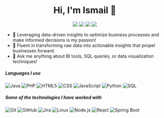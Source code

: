 <h1 align="center">Hi, I'm Ismail 👋</h1>
<p align="center">
    <a href="mailto:ismail.abkader@gmail.com"><img src="https://img.shields.io/badge/Gmail-D14836?style=flat&logo=gmail&logoColor=white"/></a>
    <a href="https://www.facebook.com/ismail.benabdelkader"><img src="https://img.shields.io/badge/Facebook-%230077B5?style=flat&logo=facebook&logoColor=white"/></a>
    <a href="https://www.linkedin.com/in/ismail-ben-abdelkader"><img src="https://img.shields.io/badge/linkedin-%230177B5?style=flat&logo=linkedin&logoColor=white"/></a>
    <a href="https://www.instagram.com/ismail_ben_abdelkader"><img src="https://img.shields.io/badge/instagram-%23E4415F?style=flat&logo=instagram&logoColor=white"/></a>
</p>

- 🌟 Leveraging data-driven insights to optimize business processes and make informed decisions is my passion!
- 🚀 Fluent in transforming raw data into actionable insights that propel businesses forward.
- 🎯 Ask me anything about BI tools, SQL queries, or data visualization techniques!

##### Languages I use

![Java](https://img.shields.io/badge/-Java-000000?style=flat&logo=java)
![PHP](https://img.shields.io/badge/-PHP-000000?style=flat&logo=php)
![HTML5](https://img.shields.io/badge/-HTML5-000000?style=flat&logo=html5)
![CSS](https://img.shields.io/badge/-CSS-000000?style=flat&logo=css3)
![JavaScript](https://img.shields.io/badge/-JavaScript-000000?style=flat&logo=javascript)
![Python](https://img.shields.io/badge/-Python-000000?style=flat&logo=python)
![SQL](https://img.shields.io/badge/-SQL-000000?style=flat&logo=postgresql)

##### Some of the technologies I have worked with

![Git](https://img.shields.io/badge/-Git-222222?style=flat&logo=git&logoColor=F05032)
![GitHub](https://img.shields.io/badge/-GitHub-222222?style=flat&logo=github&logoColor=181717)
![Jira](https://img.shields.io/badge/-Jira-222222?style=flat&logo=jira-software&logoColor=white&logoColor=0052CC)
![Linux](https://img.shields.io/badge/-Linux-222222?style=flat&logo=linux&logoColor=FCC624)
![Node.js](https://img.shields.io/badge/-Node.js-222222?style=flat&logo=node.js&logoColor=339933)
![React](https://img.shields.io/badge/-React-222222?style=flat&logo=React&logoColor=61DAFB)
![Spring Boot](https://img.shields.io/badge/-Spring%20Boot-222222?style=flat&logo=spring&logoColor=6DB33F)


